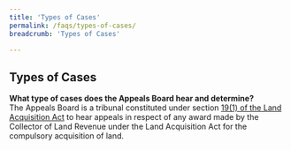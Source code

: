 ```yaml
---
title: 'Types of Cases'
permalink: /faqs/types-of-cases/
breadcrumb: 'Types of Cases'

---
```



Types of Cases
---

**What type of cases does the Appeals Board hear and determine?**<br>
  The Appeals Board is a tribunal constituted under section [19(1) of the Land Acquisition Act](https://sso.agc.gov.sg/Act/LAA1966?ProvIds=pr19-#pr19-) to hear appeals in respect of any award made    by the Collector of Land Revenue under the Land Acquisition Act for the compulsory acquisition of land.

